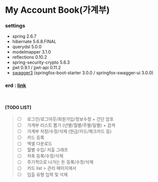 # My Account Book(가계부) 


### settings

- spring 2.6.7
- hibernate 5.6.8.FINAL
- querydsl 5.0.0
- modelmapper 3.1.0
- reflections 0.10.2
- spring-security-crypto 5.6.3
- jjwt 0.9.1 / jjwt-api 0.11.2
- [swagger3](http://localhost:8080/swagger-ui/index.html#/) (springfox-boot-starter 3.0.0 / springfox-swagger-ui 3.0.0)



### erd : [link](https://www.erdcloud.com/d/xt5Q7knNm4hm6oBk6)




<br/>




#### [TODO LIST]

> - [ ] &nbsp; 로그인/로그아웃/회원가입/정보수정 + 간단 암호
> - [ ] &nbsp; 가계부 리스트 뽑기 (년별/월별/주별/일별) + 검색
> - [ ] &nbsp; 가계부 저장/수정/삭제 (현금/카드/체크카드 등)
> - [ ] &nbsp; 카드 등록
> - [ ] &nbsp; 엑셀 다운로드
> - [ ] &nbsp; 월별 수입/ 지출 그래프
> - [ ] &nbsp; 저축 등록/수정/삭제
> - [ ] &nbsp; 주기적으로 나가는 돈 등록/수정/삭제
> - [ ] &nbsp; 카드 list > 관리 페이지에서
> - [ ] &nbsp; 입출 유형 입력 및 삭제


